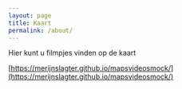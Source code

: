 ```yaml
---
layout: page
title: Kaart
permalink: /about/
---
```

Hier kunt u filmpjes vinden op de kaart


[https://merijnslagter.github.io/mapsvideosmock/](https://merijnslagter.github.io/mapsvideosmock/)
